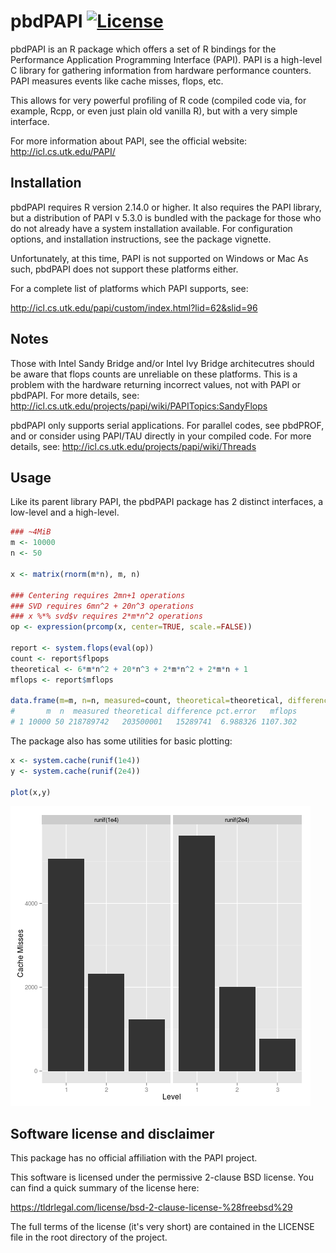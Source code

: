 # pbdPAPI [![License](http://img.shields.io/badge/license-BSD%203--Clause-orange.svg?style=flat)](http://opensource.org/licenses/BSD-3-Clause)


pbdPAPI is an R package which offers a set of R bindings for the Performance
Application Programming Interface (PAPI).  PAPI is a high-level C library for 
gathering information from hardware performance counters.  PAPI measures events 
like cache misses, flops, etc.

This allows for very powerful profiling of R code (compiled code via, for 
example, Rcpp, or even just plain old vanilla R), but with a very simple
interface.

For more information about PAPI, see the official website: 
http://icl.cs.utk.edu/PAPI/



## Installation

pbdPAPI requires R version 2.14.0 or higher.  It also requires the PAPI library,
but a distribution of PAPI v 5.3.0 is bundled with the package for those who
do not already have a system installation available.  For configuration options,
and installation instructions, see the package vignette.

Unfortunately, at this time, PAPI is not supported on Windows or Mac
As such, pbdPAPI does not support these platforms either.

For a complete list of platforms which PAPI supports, see:

http://icl.cs.utk.edu/papi/custom/index.html?lid=62&slid=96



## Notes

Those with Intel Sandy Bridge and/or Intel Ivy Bridge architecutres should be 
aware that flops counts are unreliable on these platforms.  This is a problem 
with the hardware returning incorrect values, not with PAPI or pbdPAPI.  For 
more details, see: 
http://icl.cs.utk.edu/projects/papi/wiki/PAPITopics:SandyFlops

pbdPAPI only supports serial applications.  For parallel codes, see pbdPROF, and
or consider using PAPI/TAU directly in your compiled code.  For more details, 
see:  http://icl.cs.utk.edu/projects/papi/wiki/Threads



## Usage

Like its parent library PAPI, the pbdPAPI package has 2 distinct
interfaces, a low-level and a high-level.



```r
### ~4MiB
m <- 10000
n <- 50

x <- matrix(rnorm(m*n), m, n)

### Centering requires 2mn+1 operations
### SVD requires 6mn^2 + 20n^3 operations
### x %*% svd$v requires 2*m*n^2 operations
op <- expression(prcomp(x, center=TRUE, scale.=FALSE))

report <- system.flops(eval(op))
count <- report$flpops
theoretical <- 6*m*n^2 + 20*n^3 + 2*m*n^2 + 2*m*n + 1
mflops <- report$mflops

data.frame(m=m, n=n, measured=count, theoretical=theoretical, difference=count-theoretical, "pct.error"=(1.0 - (theoretical/count))*100, mflops=mflops)
#       m  n  measured theoretical difference pct.error   mflops
# 1 10000 50 218789742   203500001   15289741  6.988326 1107.302
```

The package also has some utilities for basic plotting:

```r
x <- system.cache(runif(1e4))
y <- system.cache(runif(2e4))

plot(x,y)
```

![Cache Misses](./cache_misses.png)



## Software license and disclaimer

This package has no official affiliation with the PAPI project.

This software is licensed under the permissive 2-clause BSD license. You can 
find a quick summary of the license here:

https://tldrlegal.com/license/bsd-2-clause-license-%28freebsd%29

The full terms of the license (it's very short) are contained in the LICENSE 
file in the root directory of the project.

